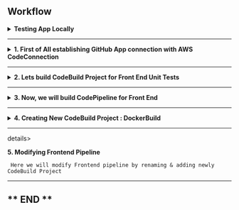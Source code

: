 ## **Workflow**

<details>
  <summary>
    <b> Testing App Locally </b>
  </summary>
  
  1. Forking repo in local machine
     ```sh
     $ git clone https://github.com/aws-samples/modern-cicd-with-github-and-aws-codepipeline.git
     ```
  
  2. install required packages
     ```sh
     $ cd modern-cicd-with-github-and-aws-codepipeline/
     $ npm i
     ```
  
  3. Testing App locally
     ```sh
     $ npm run start
     ```

  4. Checking in Browser at [localhost:8081](http:localhost:8081/)
     <img width="1107" alt="proj-ci-cd-pipeline-result-5-locally" src="https://github.com/user-attachments/assets/0b31a9b7-9e7d-4586-95c2-a93548887783" />

</details>



---
<details>
  <summary>
    <b>  1. First of All establishing GitHub App connection with AWS CodeConnection </b>
  </summary>
<img width="1057" alt="proj-ci-cd-2a-github-connection" src="https://github.com/user-attachments/assets/4e87f3f5-e2a7-4df5-9207-d948192a6055" />
<img width="1256" alt="proj-ci-cd-2b" src="https://github.com/user-attachments/assets/dfd8d75b-5f86-4879-add2-2af9ebac11e3" />
<img width="687" alt="proj-ci-cd-2c-authorize" src="https://github.com/user-attachments/assets/d292003c-7df0-450e-b6c1-cb5215b5900e" />
<img width="827" alt="proj-ci-cd-2d-connect-app" src="https://github.com/user-attachments/assets/6df7ee79-099f-4819-8499-7797e8f3b10b" />
<img width="488" alt="proj-ci-cd-2e-select-repo" src="https://github.com/user-attachments/assets/11de41fc-72f5-4248-a656-8c19037405c5" />
<img width="387" alt="proj-ci-cd-2f" src="https://github.com/user-attachments/assets/37e57904-8f5d-49d7-9306-3c8c832f3d3a" />
<img width="823" alt="proj-ci-cd-2g" src="https://github.com/user-attachments/assets/fb1fdea8-e7cb-4cab-ba17-1e9c936b04a2" />
<img width="974" alt="proj-ci-cd-2h-connected" src="https://github.com/user-attachments/assets/ac3ee8da-ab00-4720-9093-d7b327eb659f" />
</details>




---
<details>
  <summary>
    <b>  2. Lets build CodeBuild Project for Front End Unit Tests </b>
  </summary>
  <img width="897" alt="proj-ci-cd-pipeline-2-unit-tests-1" src="https://github.com/user-attachments/assets/f9947166-f786-45dc-88af-7761166fc0cc" />
  <img width="775" alt="proj-ci-cd-pipeline-2-unit-tests-2" src="https://github.com/user-attachments/assets/7251d56d-e7d3-45d3-8739-0901b4f22e77" />
  <img width="779" alt="proj-ci-cd-pipeline-2-unit-tests-3" src="https://github.com/user-attachments/assets/b9842a17-3563-4b62-a24b-250541707aaf" />
  <img width="705" alt="proj-ci-cd-pipeline-2-unit-tests-4" src="https://github.com/user-attachments/assets/0523022f-35e5-49f4-8582-733da1bbab7c" />
  <img width="697" alt="proj-ci-cd-pipeline-2-unit-tests-5" src="https://github.com/user-attachments/assets/1b38c46d-5abb-44f7-b6d9-b212c2458cf0" />
  <img width="706" alt="proj-ci-cd-pipeline-2-unit-tests-6" src="https://github.com/user-attachments/assets/c8b2f118-9c2e-4626-85f7-2e2867e0cefa" />
  <img width="561" alt="proj-ci-cd-pipeline-2-unit-tests-7" src="https://github.com/user-attachments/assets/f3474200-287b-4b35-b7cd-827c068c4c7f" />
  <img width="609" alt="proj-ci-cd-pipeline-2-unit-tests-8-created" src="https://github.com/user-attachments/assets/9ab72dbe-d97d-4541-908f-59ec5268fef5" />
</details>

---
<details>
  <summary>
    <b>  3. Now, we will build CodePipeline for Front End </b>
  </summary>
  <img width="1031" alt="proj-ci-cd-pipeline-3-fr-pipeline-1" src="https://github.com/user-attachments/assets/66e6f7af-481e-46ce-a121-e2a7a5fbf468" />
  <img width="961" alt="proj-ci-cd-pipeline-3-fr-pipeline-2" src="https://github.com/user-attachments/assets/539688af-254c-40b0-a43a-7060d1b79658" />
  <img width="717" alt="proj-ci-cd-pipeline-3-fr-pipeline-3" src="https://github.com/user-attachments/assets/18e6dea3-be5f-4e87-b40b-99b5f240ad07" />
  <img width="650" alt="proj-ci-cd-pipeline-3-fr-pipeline-4" src="https://github.com/user-attachments/assets/7d394c8d-73ef-476e-90e8-c574683f5186" />
  <img width="646" alt="proj-ci-cd-pipeline-3-fr-pipeline-5" src="https://github.com/user-attachments/assets/8994d87e-72b6-4d08-95b9-3dc8798f9dc6" />
  <img width="566" alt="proj-ci-cd-pipeline-3-fr-pipeline-6" src="https://github.com/user-attachments/assets/54159154-aa39-4daf-afad-2da7da14d226" />
  <img width="669" alt="proj-ci-cd-pipeline-3-fr-pipeline-7" src="https://github.com/user-attachments/assets/7b187b99-c501-4944-b504-9872b68a9245" />
  <img width="832" alt="proj-ci-cd-pipeline-3-fr-pipeline-8-review" src="https://github.com/user-attachments/assets/c6b71ce9-3235-4f8c-9c7e-ae1497722b7f" />
  <img width="737" alt="proj-ci-cd-pipeline-3-fr-pipeline-9" src="https://github.com/user-attachments/assets/0ddf4813-2bc6-4bc3-a7bc-c901dc18cbb1" />
  <img width="1134" alt="proj-ci-cd-pipeline-3-fr-pipeline-10" src="https://github.com/user-attachments/assets/fd260ca3-2dd6-4ea9-9875-56c678f60d67" />
  <img width="364" alt="proj-ci-cd-pipeline-3-fr-pipeline-11" src="https://github.com/user-attachments/assets/d2bb6c10-2f95-4993-9104-d3bad3789cd5" />
  <img width="516" alt="proj-ci-cd-pipeline-3-fr-pipeline-12a-reports" src="https://github.com/user-attachments/assets/ab5a1878-6b58-46a7-b729-8bd348d35401" />
  <img width="466" alt="proj-ci-cd-pipeline-3-fr-pipeline-12b" src="https://github.com/user-attachments/assets/fd988b03-7a58-4a9b-9670-ee07b8041e1c" />
  <img width="799" alt="proj-ci-cd-pipeline-3-fr-pipeline-12c" src="https://github.com/user-attachments/assets/5bb1deef-8bb3-42c0-b52a-b2e7a6b4bea0" />
  <img width="679" alt="proj-ci-cd-pipeline-3-fr-pipeline-12d" src="https://github.com/user-attachments/assets/d0bed9bd-5a4b-4e40-8f62-43a73f6fd166" />
  <img width="781" alt="proj-ci-cd-pipeline-3-fr-pipeline-12e" src="https://github.com/user-attachments/assets/e41aa7b3-0456-4637-b46e-1417c07c6dcb" />
  <img width="1041" alt="proj-ci-cd-pipeline-3-fr-pipeline-12f" src="https://github.com/user-attachments/assets/747a54e1-901c-45e0-97e7-6120b74d34cc" />
  <img width="1052" alt="proj-ci-cd-pipeline-3-fr-pipeline-12g" src="https://github.com/user-attachments/assets/ca934a18-f30a-42e8-8efd-35c85f364001" />
  <img width="697" alt="proj-ci-cd-pipeline-3-fr-pipeline-12h" src="https://github.com/user-attachments/assets/c8c7d4c7-2dd7-4eeb-84b7-7eb3829d2003" />
</details>

---
<details>
  <summary>
    <b>  4. Creating New CodeBuild Project : DockerBuild</b>
  </summary>

` Here, we will add Create CodeBuild Project for Front End, utilising build_spec file `
  
<img width="945" alt="proj-ci-cd-pipeline-4-docker-fr-1" src="https://github.com/user-attachments/assets/2261abe6-206e-4cd8-9c90-5c58618addaa" />
<img width="529" alt="proj-ci-cd-pipeline-4-docker-fr-2" src="https://github.com/user-attachments/assets/0928d357-e8b7-4567-873a-252776a0bbba" />
<img width="531" alt="proj-ci-cd-pipeline-4-docker-fr-3" src="https://github.com/user-attachments/assets/eb92987c-1502-444a-8e27-70c247dfc9ad" />
<img width="336" alt="proj-ci-cd-pipeline-4-docker-fr-4" src="https://github.com/user-attachments/assets/cab10484-1762-4bca-b7f0-b69d6c6cb4fa" />
<img width="518" alt="proj-ci-cd-pipeline-4-docker-fr-5" src="https://github.com/user-attachments/assets/ca42a10e-d5c8-4aeb-b045-7bd6d24e1896" />
<img width="530" alt="proj-ci-cd-pipeline-4-docker-fr-6" src="https://github.com/user-attachments/assets/ef8136f3-747b-445f-85b7-8031fde180c0" />
<img width="575" alt="proj-ci-cd-pipeline-4-docker-fr-7" src="https://github.com/user-attachments/assets/aec76541-3785-4d73-b72f-13ec8d23780c" />
<img width="810" alt="proj-ci-cd-pipeline-4-docker-fr-8" src="https://github.com/user-attachments/assets/1ee36cf1-50d1-4ed9-93ff-5006a19ea69e" />
</details>

---
details>
  <summary>
    <b>  5. Modifying Frontend Pipeline</b>
  </summary>

` Here we will modify Frontend pipeline by renaming & adding newly CodeBuild Project`

</details>





---
** END **
---
<!--



collapse section:
<details>
  <summary>
    <b> SS </b>
  </summary>
</details>

---
####
****
```sh
```
-->
